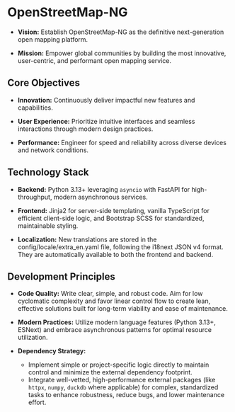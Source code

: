 # OpenStreetMap-NG

- **Vision:**
Establish OpenStreetMap-NG as the definitive next-generation open mapping platform.

- **Mission:**
Empower global communities by building the most innovative, user-centric, and performant open mapping service.

## Core Objectives

- **Innovation:**
Continuously deliver impactful new features and capabilities.

- **User Experience:**
Prioritize intuitive interfaces and seamless interactions through modern design practices.

- **Performance:**
Engineer for speed and reliability across diverse devices and network conditions.

## Technology Stack

- **Backend:**
Python 3.13+ leveraging `asyncio` with FastAPI for high-throughput, modern asynchronous services.

- **Frontend:**
Jinja2 for server-side templating, vanilla TypeScript for efficient client-side logic, and Bootstrap SCSS for standardized, maintainable styling.

- **Localization:**
New translations are stored in the config/locale/extra_en.yaml file, following the i18next JSON v4 format. They are automatically available to both the frontend and backend.

## Development Principles

- **Code Quality:**
Write clear, simple, and robust code. Aim for low cyclomatic complexity and favor linear control flow to create lean, effective solutions built for long-term viability and ease of maintenance.

- **Modern Practices:**
Utilize modern language features (Python 3.13+, ESNext) and embrace asynchronous patterns for optimal resource utilization.

- **Dependency Strategy:**
  - Implement simple or project-specific logic directly to maintain control and minimize the external dependency footprint.
  - Integrate well-vetted, high-performance external packages (like `httpx`, `numpy`, `duckdb` where applicable) for complex, standardized tasks to enhance robustness, reduce bugs, and lower maintenance effort.
